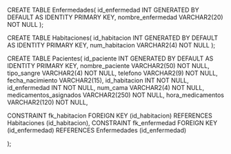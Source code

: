 CREATE TABLE Enfermedades(
id_enfermedad INT GENERATED BY DEFAULT AS IDENTITY PRIMARY KEY,
nombre_enfermedad VARCHAR2(20) NOT NULL
);

CREATE TABLE Habitaciones(
id_habitacion INT GENERATED BY DEFAULT AS IDENTITY PRIMARY KEY,
num_habitacion VARCHAR2(4) NOT NULL
); 


CREATE TABLE Pacientes(
id_paciente INT GENERATED BY DEFAULT AS IDENTITY PRIMARY KEY,
nombre_paciente VARCHAR2(50) NOT NULL,
tipo_sangre VARCHAR2(4) NOT NULL,
telefono VARCHAR2(9) NOT NULL,
fecha_nacimiento VARCHAR2(15),
id_habitacion INT NOT NULL,
id_enfermedad INT NOT NULL,
num_cama VARCHAR2(4) NOT NULL,
medicamentos_asignados VARCHAR2(250) NOT NULL,
hora_medicamentos VARCHAR2(120) NOT NULL,

CONSTRAINT fk_habitacion FOREIGN KEY (id_habitacion) REFERENCES Habitaciones (id_habitacion),
CONSTRAINT fk_enfermedad FOREIGN KEY (id_enfermedad) REFERENCES Enfermedades (id_enfermedad)

);
